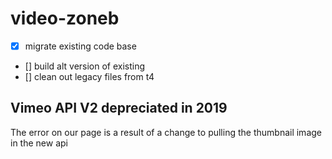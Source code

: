 # video-zoneb
- [x] migrate existing code base
- [] build alt version of existing
- [] clean out legacy files from t4

## Vimeo API V2 depreciated in 2019
The error on our page is a result of a change to pulling the thumbnail image in the new api
